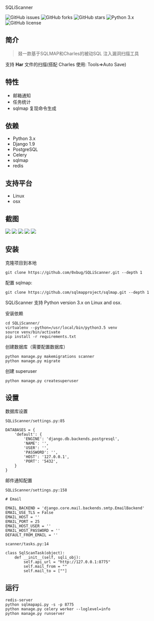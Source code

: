 SQLiScanner


![GitHub issues](https://img.shields.io/github/issues/0xbug/SQLiScanner.svg)
![GitHub forks](https://img.shields.io/github/forks/0xbug/SQLiScanner.svg)
![GitHub stars](https://img.shields.io/github/stars/0xbug/SQLiScanner.svg)
![Python 3.x](https://img.shields.io/badge/python-3.x-yellow.svg)
![GitHub license](https://img.shields.io/badge/license-GPLv3-blue.svg)


## 简介
> 叕一款基于SQLMAP和Charles的被动SQL 注入漏洞扫描工具

支持 **Har** 文件的扫描(搭配 Charles 使用: Tools=>Auto Save)

## 特性

- 邮箱通知
- 任务统计
- sqlmap 复现命令生成

## 依赖

*   Python 3.x
*   Django 1.9
*   PostgreSQL
*   Celery
*   sqlmap
*   redis

## 支持平台

*   Linux
*   osx

## 截图

![](http://obfxuk8r6.bkt.clouddn.com/sqliscanner-upload.png)
![](http://obfxuk8r6.bkt.clouddn.com/sqliscanner-stat.png)
![](http://obfxuk8r6.bkt.clouddn.com/sqliscanner-allresults.png)
![](http://obfxuk8r6.bkt.clouddn.com/sqliscanner-detail.png)
![](http://obfxuk8r6.bkt.clouddn.com/sqliscanner-vulns.png)

## 安装

克隆项目到本地

```
git clone https://github.com/0xbug/SQLiScanner.git --depth 1

```

配置 sqlmap:

```
git clone https://github.com/sqlmapproject/sqlmap.git --depth 1

```

SQLiScanner 支持 Python version 3.x on Linux and osx.

安装依赖

```
cd SQLiScanner/
virtualenv --python=/usr/local/bin/python3.5 venv
source venv/bin/activate
pip install -r requirements.txt

```

创建数据库（需要配置数据库）

```
python manage.py makemigrations scanner
python manage.py migrate

```

创建 superuser

```
python manage.py createsuperuser

```

## 设置

数据库设置

```
SQLiScanner/settings.py:85

```

```
DATABASES = {
    'default': {
        'ENGINE': 'django.db.backends.postgresql',
        'NAME': '',
        'USER': '',
        'PASSWORD': '',
        'HOST': '127.0.0.1',
        'PORT': '5432',
    }
}

```

邮件通知配置

```
SQLiScanner/settings.py:158

```

```
# Email

EMAIL_BACKEND = 'django.core.mail.backends.smtp.EmailBackend'
EMAIL_USE_TLS = False
EMAIL_HOST = ''
EMAIL_PORT = 25
EMAIL_HOST_USER = ''
EMAIL_HOST_PASSWORD = ''
DEFAULT_FROM_EMAIL = ''

```

```
scanner/tasks.py:14

```

```
class SqlScanTask(object):
    def __init__(self, sqli_obj):
        self.api_url = "http://127.0.0.1:8775"
        self.mail_from = ""
        self.mail_to = [""]

```

## 运行

```
redis-server
python sqlmapapi.py -s -p 8775
python manage.py celery worker --loglevel=info
python manage.py runserver

```
